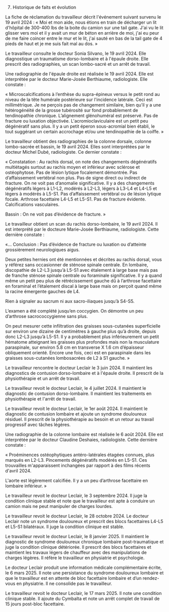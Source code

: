 7. Historique de faits et évolution

La fiche de réclamation du travailleur décrit l'événement suivant survenu le 19 avril 2024 :
« Moi et mon aide, nous étions en train de décharger un lit d'hôpital de 300-400 lbs de la boite du camion sur une tail gate. J'ai vu le lit glisser vers moi et il y avait un mur de béton en arrière de moi, j'ai eu peur de me faire coincer entre le mur et le lit, j'ai sauté en bas de la tail gate de 4 pieds de haut et je me suis fait mal au dos. »

Le travailleur consulte le docteur Sonia Silvano, le 19 avril 2024. Elle diagnostique un traumatisme dorso-lombaire et à l'épaule droite. Elle prescrit des radiographies, un scan lombo-sacré et un arrêt de travail.

Une radiographie de l'épaule droite est réalisée le 19 avril 2024. Elle est interprétée par le docteur Marie-Josée Berthiaume, radiologiste. Elle constate :

« Microscalcifications à l’enthèse du supra-épineux versus le petit rond au niveau de la tête humérale postérieure sur l'incidence latérale. Ceci est millimétrique. Je ne perçois pas de changement similaire, bien qu’il y a une hétérogénéité de la grosse tubérosité sur fond probablement de tendinopathie chronique. 
L’alignement glénohuméral est préservé. Pas de fracture ou luxation objectivée. L'acromioclaviculaire est un petit peu dégénératif sans plus. Il y a un petit éperon sous-acromial bien établi, le tout suggérant un certain accrochage et/ou une tendinopathie de la coiffe. »

Le travailleur obtient des radiographies de la colonne dorsale, colonne lombo-sacrée et bassin, le 19 avril 2024. Elles sont interprétées par le docteur Michel Dubé, radiologiste. Ce dernier constate :

« Constatation :
Au rachis dorsal, on note des changements dégénératifs multiétagés surtout au rachis moyen et inférieur avec sclérose et ostéophytose. Pas de lésion lytique focalement démontrée. Pas d’affaissement vertébral non plus. Pas de signe direct ou indirect de fracture. On ne voit pas d’anomalie significative. Il y a des changements dégénératifs légers à L1-L2, modérés à L2-L3, légers à L3-L4 et L4-L5 et légers à modérés à L5-S1. Pas d’affaissement vertébral ou de lésion lytique focale. Arthrose facettaire L4-L5 et L5-S1. Pas de fracture évidente. Calcifications vasculaires.

Bassin :
On ne voit pas d’évidence de fracture. »

Le travailleur obtient un scan du rachis dorso-lombaire, le 19 avril 2024. Il est interprété par le docteure Marie-Josée Berthiaume, radiologiste. Cette dernière constate :

«…
Conclusion :
Pas d’évidence de fracture ou luxation ou d’atteinte grossièrement neurologiques aigus.

Deux petites hernies ont été mentionnées et décrites au rachis dorsal, vous y référez sans occasionner de sténose spinale centrale.
En lombaire, discopathie de L2-L3 jusqu’à L5-S1 avec étalement à large base mais pas de franche sténose spinale centrale ou foraminale significative. Il y a quand même un petit peu plus de rétrécissement gauche dû à l’arthrose facettaire en foraminal et l’étalement discal à large base mais on perçoit quand même la racine émergente gauches de L4.

Rien à signaler au sacrum ni aux sacro-iliaques jusqu’à S4-S5.

L’examen a été complété jusqu’en coccygien. On démontre un peu d’arthrose sacrococcygienne sans plus.

On peut mesurer cette infiltration des graisses sous-cutanées superficielle sur environ une dizaine de centimètres à gauche plus qu’à droite, depuis donc L2-L3 jusqu’à L5-S1. Il y a probablement plus inférieurement un petit hématome atteignant les graisses plus profondes mais non la musculature paraspinale, sur environ 5.8 cm en transverse X 1.6 cm d’épaisseur obliquement orienté. Encore une fois, ceci est en paraspinale dans les graisses sous-cutanées lombosacrées de L2 à S1 gauche. »

Le travailleur rencontre le docteur Leclair le 3 juin 2024. Il maintient les diagnostics de contusion dorso-lombaire et à l'épaule droite. Il prescrit de la physiothérapie et un arrêt de travail.

Le travailleur revoit le docteur Leclair, le 4 juillet 2024. Il maintient le diagnostic de contusion dorso-lombaire. Il maintient les traitements en physiothérapie et l'arrêt de travail.

Le travailleur revoit le docteur Leclair, le 1er août 2024. Il maintient le diagnostic de contusion lombaire et ajoute un syndrome douloureux résiduel. Il prescrit de la physiothérapie au besoin et un retour au travail progressif avec tâches légères.

Une radiographie de la colonne lombaire est réalisée le 6 août 2024. Elle est interprétée par le docteur Claudine Deshaies, radiologiste. Cette dernière constate :

« Proéminences ostéophytiques antéro-latérales étagées connues, plus marqués en L2-L3. Pincements dégénératifs modérés en L5-S1. Ces trouvailles m'apparaissent inchangées par rapport à des films récents d'avril 2024. 

L'aorte est légèrement calcifiée. Il y a un peu d’arthrose facettaire en lombaire inférieur. »

Le travailleur revoit le docteur Leclair, le 3 septembre 2024. Il juge la condition clinique stable et note que le travailleur est apte à conduire un camion mais ne peut manipuler de charges lourdes.

Le travailleur revoit le docteur Leclair, le 28 octobre 2024. Le docteur Leclair note un syndrome douloureux et prescrit des blocs facettaires L4-L5 et L5-S1 bilatéraux. Il juge la condition clinique est stable.

Le travailleur revoit le docteur Leclair, le 8 janvier 2025. Il maintient le diagnostic de syndrome douloureux chronique lombaire post-traumatique et juge la condition clinique détériorée. Il prescrit des blocs facettaires et maintient les travaux légers de chauffeur avec des manipulations de charges légères. Il réfère le travailleur en physiatrie et psychologie.

Le docteur Leclair produit une information médicale complémentaire écrite, le 6 mars 2025. Il note une persistance du syndrome douloureux lombaire et que le travailleur est en attente de bloc facettaire lombaire et d’un rendez-vous en physiatrie. Il ne consolide pas le travailleur.

Le travailleur revoit le docteur Leclair, le 17 mars 2025. Il note une condition clinique stable. Il ajoute du Cymbalta et note un arrêt complet de travail de 15 jours post-bloc facettaire.


